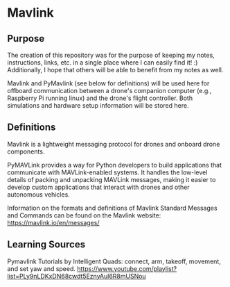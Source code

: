 # Mavlink

## Purpose

The creation of this repository was for the purpose of keeping my notes, instructions, links, etc. in a single place where I can easily find it! :) Additionally, I hope that others will be able to benefit from my notes as well.

Mavlink and PyMavlink (see below for definitions) will be used here for offboard communication between a drone's companion computer (e.g., Raspberry Pi running linux) and the drone's flight controller. Both simulations and hardware setup information will be stored here.

## Definitions

Mavlink is a lightweight messaging protocol for drones and onboard drone components.

PyMAVLink provides a way for Python developers to build applications that communicate with MAVLink-enabled systems. It handles the low-level details of packing and unpacking MAVLink messages, making it easier to develop custom applications that interact with drones and other autonomous vehicles.

Information on the formats and definitions of Mavlink Standard Messages and Commands can be found on the Mavlink website: https://mavlink.io/en/messages/

## Learning Sources

Pymavlink Tutorials by Intelligent Quads: connect, arm, takeoff, movement, and set yaw and speed.
https://www.youtube.com/playlist?list=PLy9nLDKxDN68cwdt5EznyAul6R8mUSNou


